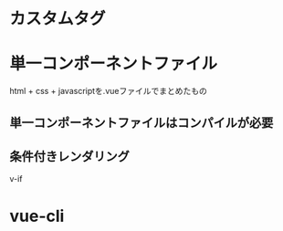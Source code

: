 # カスタムタグ


# 単一コンポーネントファイル
html + css + javascriptを.vueファイルでまとめたもの  

## 単一コンポーネントファイルはコンパイルが必要

## 条件付きレンダリング
v-if 

# vue-cli
